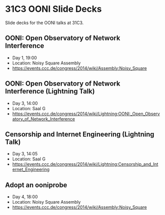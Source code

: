 31C3 OONI Slide Decks
=====================

Slide decks for the OONI talks at 31C3.

OONI: Open Observatory of Network Interference
----------------------------------------------

 * Day 1, 19:00
 * Location: Noisy Square Assembly
 * https://events.ccc.de/congress/2014/wiki/Assembly:Noisy_Square

OONI: Open Observatory of Network Interference (Lightning Talk)
---------------------------------------------------------------

 * Day 3, 14:00
 * Location: Saal G
 * https://events.ccc.de/congress/2014/wiki/Lightning:OONI:_Open_Observatory_of_Network_Interference

Censorship and Internet Engineering (Lightning Talk)
----------------------------------------------------

 * Day 3, 14:05
 * Location: Saal G
 * https://events.ccc.de/congress/2014/wiki/Lightning:Censorship_and_Internet_Engineering

Adopt an ooniprobe
------------------

 * Day 4, 18:00
 * Location: Noisy Square Assembly
 * https://events.ccc.de/congress/2014/wiki/Assembly:Noisy_Square

